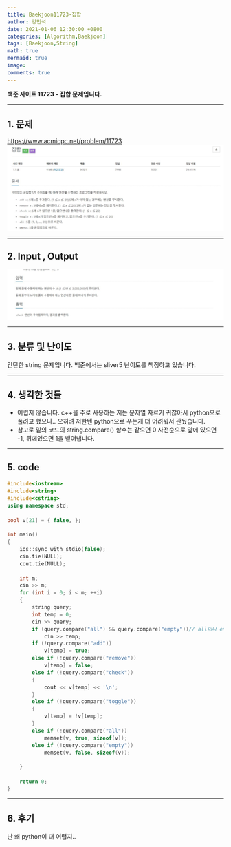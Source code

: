 ```yaml
---
title: Baekjoon11723-집합
author: 강민석
date: 2021-01-06 12:30:00 +0800
categories: [Algorithm,Baekjoon]
tags: [Baekjoon,String]
math: true
mermaid: true
image: 
comments: true
---
```


**백준 사이트 11723 - 집합 문제입니다.**

-----  

## 1. 문제
<https://www.acmicpc.net/problem/11723>
![](/assets/img/sample/Baekjoon/11723/Problem.JPG)

-----  

## 2. Input , Output
![](/assets/img/sample/Baekjoon/11723/input.JPG)

-----  

## 3. 분류 및 난이도

간단한 string 문제입니다.
백준에서는 sliver5 난이도를 책정하고 있습니다.

-----  

## 4. 생각한 것들

- 어렵지 않습니다. c++을 주로 사용하는 저는 문자열 자르기 귀찮아서 python으로 풀려고 했으나.. 오히려 저한텐 python으로 푸는게 더 어려워서 관뒀습니다.
- 참고로 밑의 코드의 string.compare() 함수는 같으면 0 사전순으로 앞에 있으면 -1, 뒤에있으면 1을 뱉어냅니다.  

-----  

## 5. code
```c++
#include<iostream>
#include<string>
#include<cstring>
using namespace std;

bool v[21] = { false, };

int main()
{
	ios::sync_with_stdio(false);
	cin.tie(NULL);
	cout.tie(NULL);

	int m;
	cin >> m;
	for (int i = 0; i < m; ++i)
	{
		string query;
		int temp = 0;
		cin >> query;
		if (query.compare("all") && query.compare("empty"))// all이나 empty아닌 경우
			cin >> temp;
		if (!query.compare("add"))
			v[temp] = true;
		else if (!query.compare("remove"))
			v[temp] = false;
		else if (!query.compare("check"))
		{
			cout << v[temp] << '\n';
		}
		else if (!query.compare("toggle"))
		{
			v[temp] = !v[temp];
		}
		else if (!query.compare("all"))
			memset(v, true, sizeof(v));
		else if (!query.compare("empty"))
			memset(v, false, sizeof(v));
			
	}
	
	return 0;
}
```
-----

## 6. 후기
난 왜 python이 더 어렵지..  


 